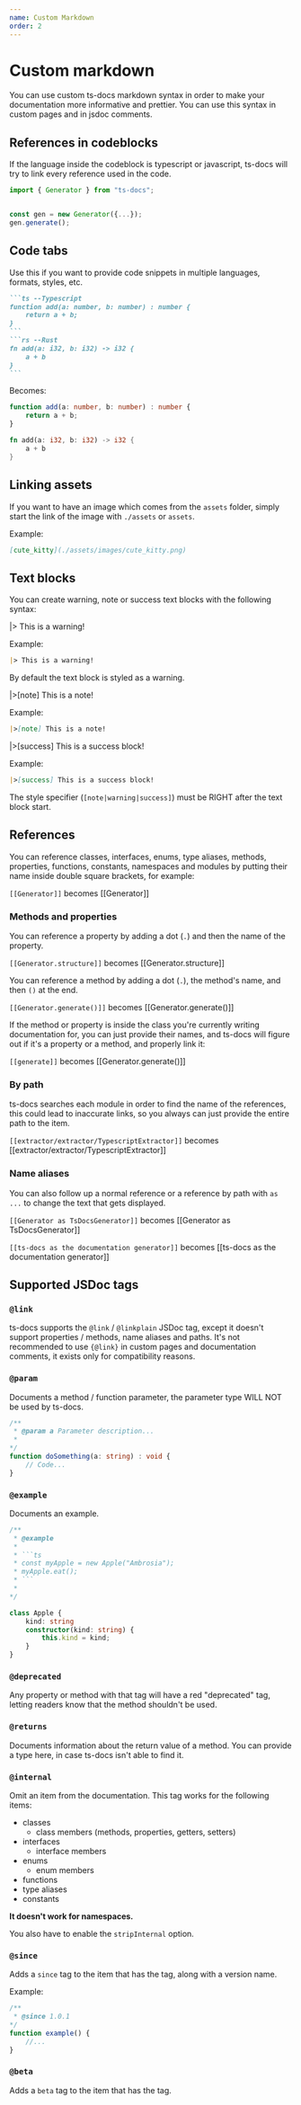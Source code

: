 ```yaml
---
name: Custom Markdown
order: 2
---
```


# Custom markdown

You can use custom ts-docs markdown syntax in order to make your documentation more informative and prettier. You can use this syntax in custom pages and in jsdoc comments.

## References in codeblocks

If the language inside the codeblock is typescript or javascript, ts-docs will try to link every reference used in the code.

```ts
import { Generator } from "ts-docs";


const gen = new Generator({...});
gen.generate();
```

## Code tabs

Use this if you want to provide code snippets in multiple languages, formats, styles, etc. 

````markdown
```ts --Typescript
function add(a: number, b: number) : number {
    return a + b;
}
```
```rs --Rust
fn add(a: i32, b: i32) -> i32 {
    a + b
}
```
````

Becomes:

```ts --Typescript
function add(a: number, b: number) : number {
    return a + b;
}
```
```rs --Rust
fn add(a: i32, b: i32) -> i32 {
    a + b
}
```

## Linking assets

If you want to have an image which comes from the `assets` folder, simply start the link of the image with `./assets` or `assets`. 

Example:
```markdown
[cute_kitty](./assets/images/cute_kitty.png)
```

## Text blocks

You can create warning, note or success text blocks with the following syntax:

|> This is a warning!

Example:
```markdown
|> This is a warning!
```
By default the text block is styled as a warning.

|>[note] This is a note!

Example:
```markdown
|>[note] This is a note!
```

|>[success] This is a success block!

Example:
```markdown
|>[success] This is a success block!
```

The style specifier (`[note|warning|success]`) must be RIGHT after the text block start.

## References

You can reference classes, interfaces, enums, type aliases, methods, properties, functions, constants, namespaces and modules by putting their name inside double square brackets, for example:

`[[Generator]]` becomes [[Generator]]

### Methods and properties

You can reference a property by adding a dot (`.`) and then the name of the property. 

`[[Generator.structure]]` becomes [[Generator.structure]]

You can reference a method by adding a dot (`.`), the method's name, and then `()` at the end.

`[[Generator.generate()]]` becomes [[Generator.generate()]]

If the method or property is inside the class you're currently writing documentation for, you can just provide their names, and ts-docs will figure out
if it's a property or a method, and properly link it:

`[[generate]]` becomes [[Generator.generate()]]

### By path

ts-docs searches each module in order to find the name of the references, this could lead to inaccurate links, so you always can just provide the entire path to the item.

`[[extractor/extractor/TypescriptExtractor]]` becomes [[extractor/extractor/TypescriptExtractor]]

### Name aliases

You can also follow up a normal reference or a reference by path with `as ...` to change the text that gets displayed.

`[[Generator as TsDocsGenerator]]` becomes [[Generator as TsDocsGenerator]]

`[[ts-docs as the documentation generator]]` becomes [[ts-docs as the documentation generator]]

## Supported JSDoc tags

### `@link`

ts-docs supports the `@link` / `@linkplain` JSDoc tag, except it doesn't support properties / methods, name aliases and paths. It's not recommended to use `{@link}` in custom pages and documentation comments, it exists only for compatibility reasons.

### `@param`

Documents a method / function parameter, the parameter type WILL NOT be used by ts-docs. 

```ts
/**
 * @param a Parameter description... 
 *
*/
function doSomething(a: string) : void {
    // Code...
}
```

### `@example`

Documents an example.

```ts
/**
 * @example
 * 
 * ```ts
 * const myApple = new Apple("Ambrosia");
 * myApple.eat();
 * ```
 * 
*/

class Apple {
    kind: string
    constructor(kind: string) {
        this.kind = kind;
    }
}
```

### `@deprecated`

Any property or method with that tag will have a red "deprecated" tag, letting readers know that the method shouldn't be used.

### `@returns`

Documents information about the return value of a method. You can provide a type here, in case ts-docs isn't able to find it. 

### `@internal`

Omit an item from the documentation. This tag works for the following items:

- classes
    - class members (methods, properties, getters, setters)
- interfaces
    - interface members
- enums
    - enum members
- functions
- type aliases
- constants

**It doesn't work for namespaces.**

You also have to enable the `stripInternal` option.

### `@since`

Adds a `since` tag to the item that has the tag, along with a version name.

Example:

```js
/**
 * @since 1.0.1 
*/
function example() {
    //...
} 
```

### `@beta`

Adds a `beta` tag to the item that has the tag.